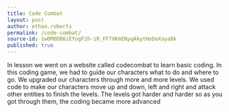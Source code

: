 ```yaml
---
title: Code Combat
layout: post
author: ethan.roberts
permalink: /code-combat/
source-id: 1w0M0DB6iEYogF2h-iR_FF7XKmENyqAkytHoDoXayaBk
published: true
---
```

In lesson we went on a website called codecombat to learn basic coding. In this coding game, we had to guide our characters what to do and where to go. We upgraded our characters through more and more levels. We used code to make our characters move up and down, left and right and attack other entities to finish the levels. The levels got harder and harder so as you got through them, the coding became more advanced

